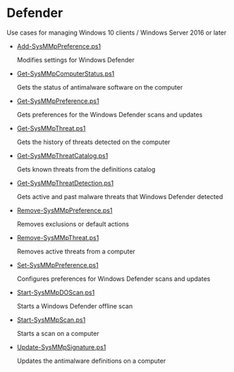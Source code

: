 # Defender
Use cases for managing Windows 10 clients / Windows Server 2016 or later

+ [Add-SysMMpPreference.ps1](./Add-SysMMpPreference.ps1)

  Modifies settings for Windows Defender

+ [Get-SysMMpComputerStatus.ps1](./Get-SysMMpComputerStatus.ps1)

  Gets the status of antimalware software on the computer

+ [Get-SysMMpPreference.ps1](./Get-SysMMpPreference.ps1)

  Gets preferences for the Windows Defender scans and updates

+ [Get-SysMMpThreat.ps1](./Get-SysMMpThreat.ps1)

  Gets the history of threats detected on the computer

+ [Get-SysMMpThreatCatalog.ps1](./Get-SysMMpThreatCatalog.ps1)

  Gets known threats from the definitions catalog

+ [Get-SysMMpThreatDetection.ps1](./Get-SysMMpThreatDetection.ps1)

  Gets active and past malware threats that Windows Defender detected

+ [Remove-SysMMpPreference.ps1](./Remove-SysMMpPreference.ps1)

  Removes exclusions or default actions

+ [Remove-SysMMpThreat.ps1](./Remove-SysMMpThreat.ps1)

  Removes active threats from a computer

+ [Set-SysMMpPreference.ps1](./Set-SysMMpPreference.ps1)

  Configures preferences for Windows Defender scans and updates

+ [Start-SysMMpDOScan.ps1](./Start-SysMMpDOScan.ps1)

  Starts a Windows Defender offline scan

+ [Start-SysMMpScan.ps1](./Start-SysMMpScan.ps1)

  Starts a scan on a computer

+ [Update-SysMMpSignature.ps1](./Update-SysMMpSignature.ps1)

  Updates the antimalware definitions on a computer